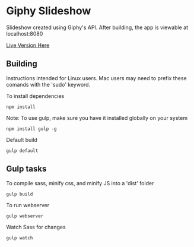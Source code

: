 # Giphy Slideshow

Slideshow created using Giphy's API. After building, the app is viewable at localhost:8080

[Live Version Here](http://giphy.timholm.es)

## Building

Instructions intended for Linux users. Mac users may need to prefix these comands with the 'sudo' keyword.

To install dependencies

```shell
npm install
```

Note: To use gulp, make sure you have it installed globally on your system

```shell
npm install gulp -g
```

Default build

```shell
gulp default
```

## Gulp tasks

To compile sass, minify css, and minify JS into a 'dist' folder

```shell
gulp build
```

To run webserver

```shell
gulp webserver
```

Watch Sass for changes

```shell
gulp watch
```
